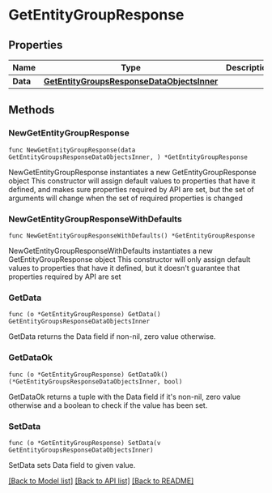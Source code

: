 # GetEntityGroupResponse

## Properties

Name | Type | Description | Notes
------------ | ------------- | ------------- | -------------
**Data** | [**GetEntityGroupsResponseDataObjectsInner**](GetEntityGroupsResponseDataObjectsInner.md) |  | 

## Methods

### NewGetEntityGroupResponse

`func NewGetEntityGroupResponse(data GetEntityGroupsResponseDataObjectsInner, ) *GetEntityGroupResponse`

NewGetEntityGroupResponse instantiates a new GetEntityGroupResponse object
This constructor will assign default values to properties that have it defined,
and makes sure properties required by API are set, but the set of arguments
will change when the set of required properties is changed

### NewGetEntityGroupResponseWithDefaults

`func NewGetEntityGroupResponseWithDefaults() *GetEntityGroupResponse`

NewGetEntityGroupResponseWithDefaults instantiates a new GetEntityGroupResponse object
This constructor will only assign default values to properties that have it defined,
but it doesn't guarantee that properties required by API are set

### GetData

`func (o *GetEntityGroupResponse) GetData() GetEntityGroupsResponseDataObjectsInner`

GetData returns the Data field if non-nil, zero value otherwise.

### GetDataOk

`func (o *GetEntityGroupResponse) GetDataOk() (*GetEntityGroupsResponseDataObjectsInner, bool)`

GetDataOk returns a tuple with the Data field if it's non-nil, zero value otherwise
and a boolean to check if the value has been set.

### SetData

`func (o *GetEntityGroupResponse) SetData(v GetEntityGroupsResponseDataObjectsInner)`

SetData sets Data field to given value.



[[Back to Model list]](../README.md#documentation-for-models) [[Back to API list]](../README.md#documentation-for-api-endpoints) [[Back to README]](../README.md)


